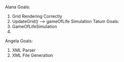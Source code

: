 Alana Goals:
1. Grid Rendering Correctly
2. UpdateGrid() --> gameOfLife Simulation
Tatum Goals:
1. GameOfLifeSimulation
2. 

Angela Goals:
1. XML Parser
2. XML File Generation